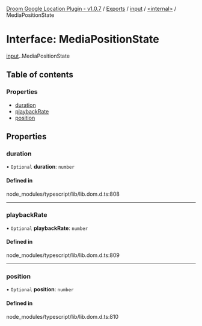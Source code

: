 [Droom Google Location Plugin - v1.0.7](../README.md) / [Exports](../modules.md) / [input](../modules/input.md) / [<internal\>](../modules/input._internal_.md) / MediaPositionState

# Interface: MediaPositionState

[input](../modules/input.md).[<internal>](../modules/input._internal_.md).MediaPositionState

## Table of contents

### Properties

- [duration](input._internal_.MediaPositionState.md#duration)
- [playbackRate](input._internal_.MediaPositionState.md#playbackrate)
- [position](input._internal_.MediaPositionState.md#position)

## Properties

### duration

• `Optional` **duration**: `number`

#### Defined in

node_modules/typescript/lib/lib.dom.d.ts:808

___

### playbackRate

• `Optional` **playbackRate**: `number`

#### Defined in

node_modules/typescript/lib/lib.dom.d.ts:809

___

### position

• `Optional` **position**: `number`

#### Defined in

node_modules/typescript/lib/lib.dom.d.ts:810
